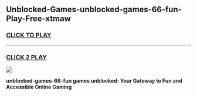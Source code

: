 
## Unblocked-Games-unblocked-games-66-fun-Play-Free-xtmaw
<h3>
<a href="https://premium76.site?title=unblocked-games-66-fun&ref=19M">CLICK TO PLAY</a></h3>
<hr>

<h3>
<a href="https://premium76.site?title=unblocked-games-66-fun&ref=19M">CLICK 2 PLAY</a>
  
</h3>

<a href="https://premium76.site?title=unblocked-games-66-fun&ref=19M"><img src="https://clearcache.store/games.png"></a>


**unblocked-games-66-fun games unblocked: Your Gateway to Fun and Accessible Online Gaming**
